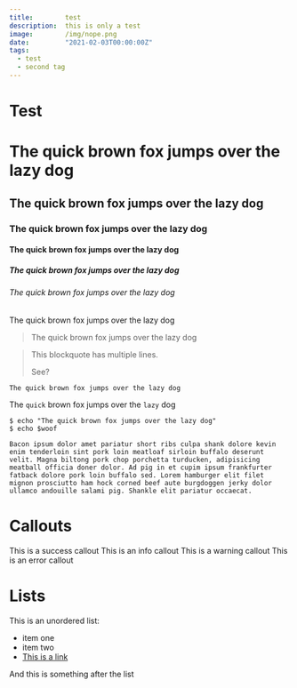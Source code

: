 ```yaml
---
title:        test
description:  this is only a test
image:        /img/nope.png
date:         "2021-02-03T00:00:00Z"
tags:
  - test
  - second tag
---
```


# Test

# The quick brown fox jumps over the lazy dog
## The quick brown fox jumps over the lazy dog
### The quick brown fox jumps over the lazy dog
#### The quick brown fox jumps over the lazy dog
##### The quick brown fox jumps over the lazy dog
###### The quick brown fox jumps over the lazy dog

The quick brown fox jumps over the lazy dog

<Blockquote
  name="Foobar Jones"
>
  The quick brown fox jumps over the lazy dog
</Blockquote>

<Blockquote>
  This blockquote has multiple lines.

  See?
</Blockquote>

`The quick brown fox jumps over the lazy dog`

The `quick` brown fox jumps over the `lazy` dog

```shell
$ echo "The quick brown fox jumps over the lazy dog"
$ echo $woof
```

```
Bacon ipsum dolor amet pariatur short ribs culpa shank dolore kevin enim tenderloin sint pork loin meatloaf sirloin buffalo deserunt velit. Magna biltong pork chop porchetta turducken, adipisicing meatball officia doner dolor. Ad pig in et cupim ipsum frankfurter fatback dolore pork loin buffalo sed. Lorem hamburger elit filet mignon prosciutto ham hock corned beef aute burgdoggen jerky dolor ullamco andouille salami pig. Shankle elit pariatur occaecat.
```

# Callouts
<Callout type="success">
  This is a success callout
</Callout>

<Callout type="info">
  This is an info callout
</Callout>

<Callout type="warning">
  This is a warning callout
</Callout>

<Callout type="error">
  This is an error callout
</Callout>

# Lists
This is an unordered list:
- item one
- item two
- [This is a link](/)

And this is something after the list
